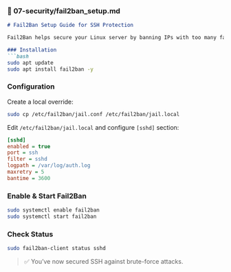 ### 📄 07-security/fail2ban_setup.md

```markdown
# Fail2Ban Setup Guide for SSH Protection

Fail2Ban helps secure your Linux server by banning IPs with too many failed login attempts.

### Installation
```bash
sudo apt update
sudo apt install fail2ban -y
```

### Configuration
Create a local override:
```bash
sudo cp /etc/fail2ban/jail.conf /etc/fail2ban/jail.local
```
Edit `/etc/fail2ban/jail.local` and configure `[sshd]` section:
```ini
[sshd]
enabled = true
port = ssh
filter = sshd
logpath = /var/log/auth.log
maxretry = 5
bantime = 3600
```

### Enable & Start Fail2Ban
```bash
sudo systemctl enable fail2ban
sudo systemctl start fail2ban
```

### Check Status
```bash
sudo fail2ban-client status sshd
```

> ✅ You’ve now secured SSH against brute-force attacks.
